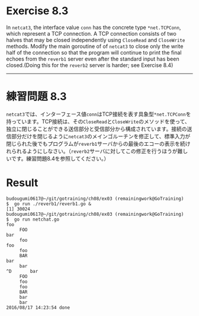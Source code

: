 # Exercise 8.3
In `netcat3`, the interface value `conn` has the concrete type `*net.TCPConn`, which represent a TCP connection. A TCP connection consists of two halves that may be closed independently using `CloseRead` and `CloseWrite` methods. Modify the main goroutine of  of `netcat3` to close only the write half of the connection so that the program will continue to print the final echoes from the `reverb1` server even after the standard input has been closed.(Doing this for the `reverb2` server is harder; see Exercise 8.4)

---
# 練習問題 8.3
`netcat3`では、インターフェース値`conn`はTCP接続を表す具象型`*net.TCPConn`を持っています。TCP接続は、その`CloseRead`と`CloseWrite`のメソッドを使って、独立に閉じることができる送信部分と受信部分から構成されています。接続の送信部分だけを閉じるように`netcat3`のメインゴルーチンを修正して、標準入力が閉じられた後でもプログラムが`reverb1`サーバからの最後のエコーの表示を続けれられるようにしなさい。（`reverb2`サーバに対してこの修正を行うほうが難しいです。練習問題8.4を参照してください。）


# Result

````shell
budougumi0617@~/git/gotraining/ch08/ex03 (remainingwork@GoTraining)
$  go run ./reverb1/reverb1.go &
[1] 30024
budougumi0617@~/git/gotraining/ch08/ex03 (remainingwork@GoTraining)
$  go run netchat.go
foo
	 FOO
bar
	 foo
foo
	 foo
	 BAR
bar
	 bar
^D       bar
	 FOO
	 foo
	 foo
	 BAR
	 bar
	 bar
2016/08/17 14:23:54 done
````
